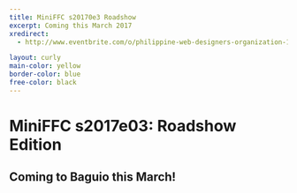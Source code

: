 ```yaml
---
title: MiniFFC s20170e3 Roadshow
excerpt: Coming this March 2017
xredirect:
  - http://www.eventbrite.com/o/philippine-web-designers-organization-1337746129

layout: curly
main-color: yellow
border-color: blue
free-color: black
---
```


# MiniFFC s2017e03: Roadshow Edition 

## Coming to Baguio this March!